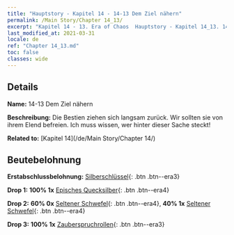 ```yaml
---
title: "Hauptstory - Kapitel 14 - 14-13 Dem Ziel nähern"
permalink: /Main Story/Chapter 14_13/
excerpt: "Kapitel 14 - 13. Era of Chaos  Hauptstory - Kapitel 14_13. 14-13 Dem Ziel nähern"
last_modified_at: 2021-03-31
locale: de
ref: "Chapter 14_13.md"
toc: false
classes: wide
---
```


## Details

 **Name:** 14-13 Dem Ziel nähern

 **Beschreibung:** Die Bestien ziehen sich langsam zurück. Wir sollten sie von ihrem Elend befreien. Ich muss wissen, wer hinter dieser Sache steckt!

 **Related to:** [Kapitel 14](/de/Main Story/Chapter 14/)

## Beutebelohnung

 **Erstabschlussbelohnung:** [Silberschlüssel](/de/Items/con_693/){: .btn .btn--era3}

 **Drop 1:** **100% 1x** [Episches Quecksilber](/de/Items/mat_49/){: .btn .btn--era4}

 **Drop 2:** **60% 0x** [Seltener Schwefel](/de/Items/mat_43/){: .btn .btn--era4}, **40% 1x** [Seltener Schwefel](/de/Items/mat_43/){: .btn .btn--era4}

 **Drop 3:** **100% 1x** [Zauberspruchrollen](/de/Items/con_694/){: .btn .btn--era3}


